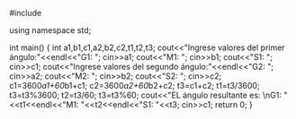 #include <iostream>


using namespace std;

int main()
{   int a1,b1,c1,a2,b2,c2,t1,t2,t3;
    cout<<"Ingrese valores del primer ángulo:"<<endl<<"G1: ";
    cin>>a1;
    cout<<"M1: ";
    cin>>b1;
    cout<<"S1: ";
    cin>>c1;
    cout<<"Ingrese valores del segundo ángulo:"<<endl<<"G2: ";
    cin>>a2;
    cout<<"M2: ";
    cin>>b2;
    cout<<"S2: ";
    cin>>c2;
    c1=3600*a1+60*b1+c1;
    c2=3600*a2+60*b2+c2;
    t3=c1+c2;
    t1=t3/3600;
    t3=t3%3600;
    t2=t3/60;
    t3=t3%60;
    cout<<"EL ángulo resultante es: \nG1: "<<t1<<endl<<"M1: "<<t2<<endl<<"S1: "<<t3;
    cin>>c1;
    return 0;
}
